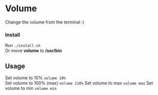 # Volume
Change the volume from the terminal :)

### Install
Run `./install.sh`<br>
Or move **volume** to **/usr/bin**<br>

## Usage
Set volume to 10% `volume 10%`<br>
Set volume to 100% (max) `volume 110%`
Set volume to max `volume max`
Set volume to min `volume min`

